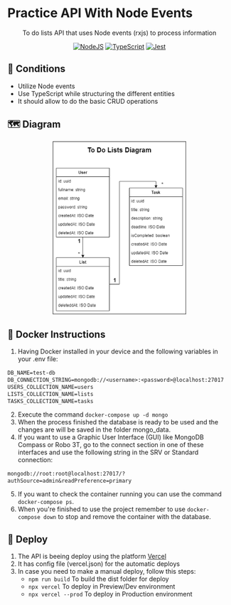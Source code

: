 # Practice API With Node Events

<div align="center">
  <p align="center">
    To do lists API that uses Node events (rxjs) to process information
  </p>
</div>
<div align="center">

[![NodeJS](https://img.shields.io/badge/-NodeJS-f2f2f2?style=flat&logo=node.js)](https://nodejs.org/)
[![TypeScript](https://img.shields.io/badge/-TypeScript-f2f2f2?style=flat&logo=typescript)](https://www.typescriptlang.org/)
[![Jest](https://img.shields.io/badge/-Jest-f2f2f2?style=flat&logo=jest&logoColor=15c213)](https://jestjs.io/)

</div>

## 🎯 Conditions

- Utilize Node events
- Use TypeScript while structuring the different entities
- It should allow to do the basic CRUD operations

## 🗺️ Diagram

<div align="center">
  <img width="300" src="./to-do-lists-diagram.png" alt="Project's Diagram">
</div>

## 🐋 Docker Instructions

1. Having Docker installed in your device and the following variables in your .env file:
```
DB_NAME=test-db
DB_CONNECTION_STRING=mongodb://<username>:<password>@localhost:27017
USERS_COLLECTION_NAME=users
LISTS_COLLECTION_NAME=lists
TASKS_COLLECTION_NAME=tasks
```
2. Execute the command `docker-compose up -d mongo`
3. When the process finished the database is ready to be used and the changes are will be saved in the folder mongo_data.
4. If you want to use a Graphic User Interface (GUI) like MongoDB Compass or Robo 3T, go to the connect section in one of these interfaces and use the following string in the SRV or Standard connection:
```
mongodb://root:root@localhost:27017/?authSource=admin&readPreference=primary
```
5. If you want to check the container running you can use the command `docker-compose ps`.
6. When you're finished to use the project remember to use `docker-compose down` to stop and remove the container with the database.

## 🚚 Deploy
1. The API is beeing deploy using the platform [Vercel](https://vercel.com/)
2. It has config file (vercel.json) for the automatic deploys
3. In case you need to make a manual deploy, follow this steps:
    + `npm run build` To build the dist folder for deploy
    + `npx vercel` To deploy in Preview/Dev environment
    + `npx vercel --prod` To deploy in Production environment